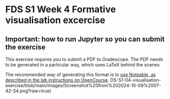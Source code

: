 # FDS S1 Week 4 Formative visualisation excercise

## Important: how to run Jupyter so you can submit the exercise

This exercise requires you to submit a PDF to Gradescope. The PDF needs to be generated in a particular way, which uses LaTeX behind the scenes.

The recommended way of generating this format is to [use Noteable, as described in the lab instructions on OpenCourse](https://opencourse.inf.ed.ac.uk/inf2-fds/labs/noteable).
DS-S1-04-visualisation-exercise/blob/main/images/Screenshot%20from%202024-10-09%2007-42-34.png?raw=true)
